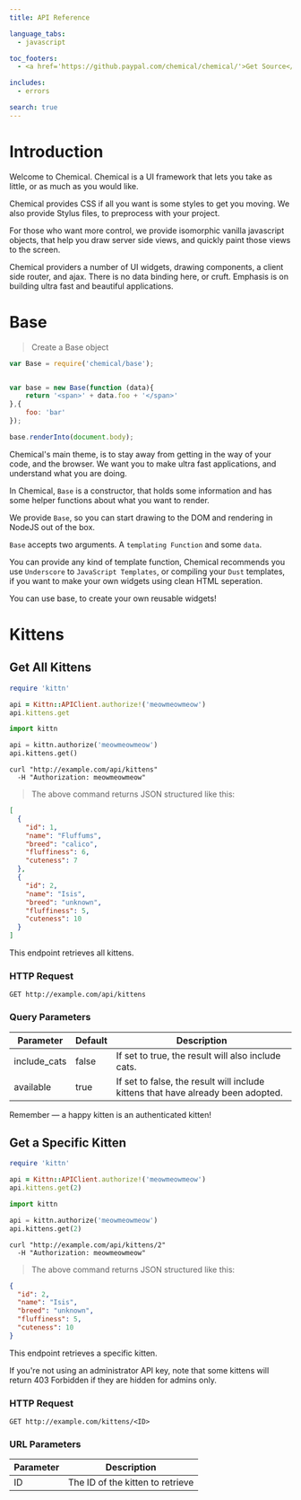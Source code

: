 ```yaml
---
title: API Reference

language_tabs:
  - javascript

toc_footers:
  - <a href='https://github.paypal.com/chemical/chemical/'>Get Source</a>

includes:
  - errors

search: true
---
```


# Introduction

Welcome to Chemical. Chemical is a UI framework that lets you take as little, or as much as you would like.

Chemical provides CSS if all you want is some styles to get you moving. We also provide Stylus files, to preprocess with your project.

For those who want more control, we provide isomorphic vanilla javascript objects, that help you draw server side views, and quickly paint those views to the screen.

Chemical providers a number of UI widgets, drawing components, a client side router, and ajax. There is no data binding here, or cruft. Emphasis is on building ultra fast and beautiful applications.

# Base

> Create a Base object

```javascript
var Base = require('chemical/base');


var base = new Base(function (data){
    return '<span>' + data.foo + '</span>'
},{
    foo: 'bar'
});

base.renderInto(document.body);
```

Chemical's main theme, is to stay away from getting in the way of your code, and the browser. We want you to make ultra fast applications, and understand what you are doing.

In Chemical, `Base` is a constructor, that holds some information and has some helper functions about what you want to render.

We provide `Base`, so you can start drawing to the DOM and rendering in NodeJS out of the box.

`Base` accepts two arguments. A `templating Function` and some `data`.

You can provide any kind of template function, Chemical recommends you use `Underscore` to `JavaScript Templates`, or compiling your `Dust` templates, if you want to make your own widgets using clean HTML seperation.

<aside class="notice">
    You can use base, to create your own reusable widgets!
</aside>

# Kittens

## Get All Kittens

```ruby
require 'kittn'

api = Kittn::APIClient.authorize!('meowmeowmeow')
api.kittens.get
```

```python
import kittn

api = kittn.authorize('meowmeowmeow')
api.kittens.get()
```

```shell
curl "http://example.com/api/kittens"
  -H "Authorization: meowmeowmeow"
```

> The above command returns JSON structured like this:

```json
[
  {
    "id": 1,
    "name": "Fluffums",
    "breed": "calico",
    "fluffiness": 6,
    "cuteness": 7
  },
  {
    "id": 2,
    "name": "Isis",
    "breed": "unknown",
    "fluffiness": 5,
    "cuteness": 10
  }
]
```

This endpoint retrieves all kittens.

### HTTP Request

`GET http://example.com/api/kittens`

### Query Parameters

Parameter | Default | Description
--------- | ------- | -----------
include_cats | false | If set to true, the result will also include cats.
available | true | If set to false, the result will include kittens that have already been adopted.

<aside class="success">
Remember — a happy kitten is an authenticated kitten!
</aside>

## Get a Specific Kitten

```ruby
require 'kittn'

api = Kittn::APIClient.authorize!('meowmeowmeow')
api.kittens.get(2)
```

```python
import kittn

api = kittn.authorize('meowmeowmeow')
api.kittens.get(2)
```

```shell
curl "http://example.com/api/kittens/2"
  -H "Authorization: meowmeowmeow"
```

> The above command returns JSON structured like this:

```json
{
  "id": 2,
  "name": "Isis",
  "breed": "unknown",
  "fluffiness": 5,
  "cuteness": 10
}
```

This endpoint retrieves a specific kitten.

<aside class="warning">If you're not using an administrator API key, note that some kittens will return 403 Forbidden if they are hidden for admins only.</aside>

### HTTP Request

`GET http://example.com/kittens/<ID>`

### URL Parameters

Parameter | Description
--------- | -----------
ID | The ID of the kitten to retrieve

